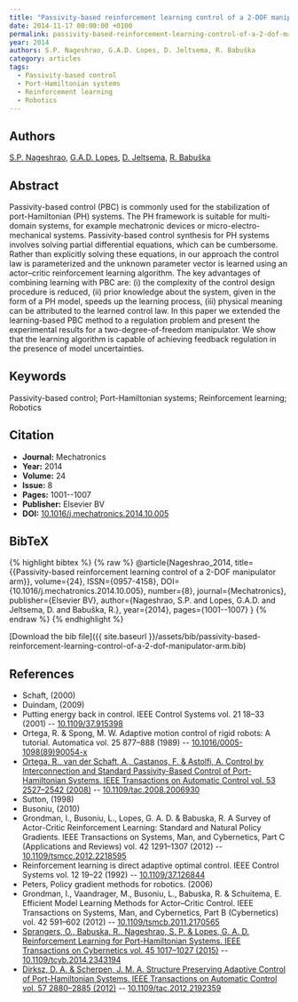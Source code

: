 ```yaml
---
title: "Passivity-based reinforcement learning control of a 2-DOF manipulator arm"
date: 2014-11-17 00:00:00 +0100
permalink: passivity-based-reinforcement-learning-control-of-a-2-dof-manipulator-arm
year: 2014
authors: S.P. Nageshrao, G.A.D. Lopes, D. Jeltsema, R. Babuška
category: articles
tags:
  - Passivity-based control
  - Port-Hamiltonian systems
  - Reinforcement learning
  - Robotics
---
```

 
## Authors
[S.P. Nageshrao](authors/subramanya-p-nageshrao), [G.A.D. Lopes](authors/gabriel-a-d-lopes), [D. Jeltsema](authors/dimitri-jeltsema), [R. Babuška](authors/robert-babuska)
 
## Abstract
Passivity-based control (PBC) is commonly used for the stabilization of port-Hamiltonian (PH) systems. The PH framework is suitable for multi-domain systems, for example mechatronic devices or micro-electro-mechanical systems. Passivity-based control synthesis for PH systems involves solving partial differential equations, which can be cumbersome. Rather than explicitly solving these equations, in our approach the control law is parameterized and the unknown parameter vector is learned using an actor–critic reinforcement learning algorithm. The key advantages of combining learning with PBC are: (i) the complexity of the control design procedure is reduced, (ii) prior knowledge about the system, given in the form of a PH model, speeds up the learning process, (iii) physical meaning can be attributed to the learned control law. In this paper we extended the learning-based PBC method to a regulation problem and present the experimental results for a two-degree-of-freedom manipulator. We show that the learning algorithm is capable of achieving feedback regulation in the presence of model uncertainties.
 
## Keywords
Passivity-based control; Port-Hamiltonian systems; Reinforcement learning; Robotics
 
## Citation
- **Journal:** Mechatronics
- **Year:** 2014
- **Volume:** 24
- **Issue:** 8
- **Pages:** 1001--1007
- **Publisher:** Elsevier BV
- **DOI:** [10.1016/j.mechatronics.2014.10.005](https://doi.org/10.1016/j.mechatronics.2014.10.005)
 
## BibTeX
{% highlight bibtex %}
{% raw %}
@article{Nageshrao_2014,
  title={{Passivity-based reinforcement learning control of a 2-DOF manipulator arm}},
  volume={24},
  ISSN={0957-4158},
  DOI={10.1016/j.mechatronics.2014.10.005},
  number={8},
  journal={Mechatronics},
  publisher={Elsevier BV},
  author={Nageshrao, S.P. and Lopes, G.A.D. and Jeltsema, D. and Babuška, R.},
  year={2014},
  pages={1001--1007}
}
{% endraw %}
{% endhighlight %}
 
[Download the bib file]({{ site.baseurl }}/assets/bib/passivity-based-reinforcement-learning-control-of-a-2-dof-manipulator-arm.bib)
 
## References
- Schaft, (2000)
- Duindam, (2009)
- Putting energy back in control. IEEE Control Systems vol. 21 18–33 (2001) -- [10.1109/37.915398](https://doi.org/10.1109/37.915398)
- Ortega, R. & Spong, M. W. Adaptive motion control of rigid robots: A tutorial. Automatica vol. 25 877–888 (1989) -- [10.1016/0005-1098(89)90054-x](https://doi.org/10.1016/0005-1098(89)90054-x)
- [Ortega, R., van der Schaft, A., Castanos, F. & Astolfi, A. Control by Interconnection and Standard Passivity-Based Control of Port-Hamiltonian Systems. IEEE Transactions on Automatic Control vol. 53 2527–2542 (2008)](control-by-interconnection-and-standard-passivity-based-control-of-port-hamiltonian-systems) -- [10.1109/tac.2008.2006930](https://doi.org/10.1109/tac.2008.2006930)
- Sutton, (1998)
- Busoniu, (2010)
- Grondman, I., Busoniu, L., Lopes, G. A. D. & Babuska, R. A Survey of Actor-Critic Reinforcement Learning: Standard and Natural Policy Gradients. IEEE Transactions on Systems, Man, and Cybernetics, Part C (Applications and Reviews) vol. 42 1291–1307 (2012) -- [10.1109/tsmcc.2012.2218595](https://doi.org/10.1109/tsmcc.2012.2218595)
- Reinforcement learning is direct adaptive optimal control. IEEE Control Systems vol. 12 19–22 (1992) -- [10.1109/37.126844](https://doi.org/10.1109/37.126844)
- Peters, Policy gradient methods for robotics. (2006)
- Grondman, I., Vaandrager, M., Busoniu, L., Babuska, R. & Schuitema, E. Efficient Model Learning Methods for Actor–Critic Control. IEEE Transactions on Systems, Man, and Cybernetics, Part B (Cybernetics) vol. 42 591–602 (2012) -- [10.1109/tsmcb.2011.2170565](https://doi.org/10.1109/tsmcb.2011.2170565)
- [Sprangers, O., Babuska, R., Nageshrao, S. P. & Lopes, G. A. D. Reinforcement Learning for Port-Hamiltonian Systems. IEEE Transactions on Cybernetics vol. 45 1017–1027 (2015)](reinforcement-learning-for-port-hamiltonian-systems) -- [10.1109/tcyb.2014.2343194](https://doi.org/10.1109/tcyb.2014.2343194)
- [Dirksz, D. A. & Scherpen, J. M. A. Structure Preserving Adaptive Control of Port-Hamiltonian Systems. IEEE Transactions on Automatic Control vol. 57 2880–2885 (2012)](structure-preserving-adaptive-control-of-port-hamiltonian-systems) -- [10.1109/tac.2012.2192359](https://doi.org/10.1109/tac.2012.2192359)

